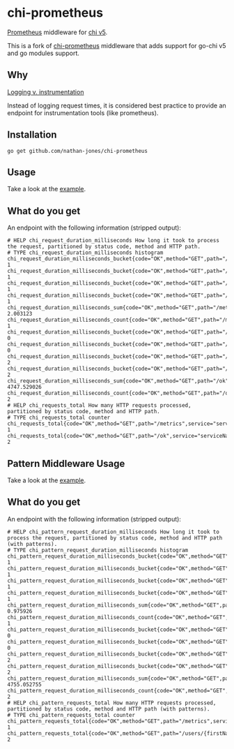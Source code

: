 # chi-prometheus

[Prometheus](http://prometheus.io) middleware for [chi v5](https://github.com/go-chi/chi).

This is a fork of [chi-prometheus](https://github.com/766b/chi-prometheus) middleware that adds support for go-chi v5
and go modules support.

## Why

[Logging v. instrumentation](http://peter.bourgon.org/blog/2016/02/07/logging-v-instrumentation.html)

Instead of logging request times, it is considered best practice to provide an endpoint for instrumentation tools (like prometheus).

## Installation

    go get github.com/nathan-jones/chi-prometheus

## Usage

Take a look at the [example](./example/main.go).

## What do you get

An endpoint with the following information (stripped output):

    # HELP chi_request_duration_milliseconds How long it took to process the request, partitioned by status code, method and HTTP path.
    # TYPE chi_request_duration_milliseconds histogram
    chi_request_duration_milliseconds_bucket{code="OK",method="GET",path="/metrics",service="serviceName",le="300"} 1
    chi_request_duration_milliseconds_bucket{code="OK",method="GET",path="/metrics",service="serviceName",le="1200"} 1
    chi_request_duration_milliseconds_bucket{code="OK",method="GET",path="/metrics",service="serviceName",le="5000"} 1
    chi_request_duration_milliseconds_bucket{code="OK",method="GET",path="/metrics",service="serviceName",le="+Inf"} 1
    chi_request_duration_milliseconds_sum{code="OK",method="GET",path="/metrics",service="serviceName"} 2.003123
    chi_request_duration_milliseconds_count{code="OK",method="GET",path="/metrics",service="serviceName"} 1
    chi_request_duration_milliseconds_bucket{code="OK",method="GET",path="/ok",service="serviceName",le="300"} 0
    chi_request_duration_milliseconds_bucket{code="OK",method="GET",path="/ok",service="serviceName",le="1200"} 0
    chi_request_duration_milliseconds_bucket{code="OK",method="GET",path="/ok",service="serviceName",le="5000"} 2
    chi_request_duration_milliseconds_bucket{code="OK",method="GET",path="/ok",service="serviceName",le="+Inf"} 2
    chi_request_duration_milliseconds_sum{code="OK",method="GET",path="/ok",service="serviceName"} 4747.529026
    chi_request_duration_milliseconds_count{code="OK",method="GET",path="/ok",service="serviceName"} 2
    # HELP chi_requests_total How many HTTP requests processed, partitioned by status code, method and HTTP path.
    # TYPE chi_requests_total counter
    chi_requests_total{code="OK",method="GET",path="/metrics",service="serviceName"} 1
    chi_requests_total{code="OK",method="GET",path="/ok",service="serviceName"} 2

## Pattern Middleware Usage

Take a look at the [example](./pattern_example/main.go).

## What do you get 

An endpoint with the following information (stripped output):

    # HELP chi_pattern_request_duration_milliseconds How long it took to process the request, partitioned by status code, method and HTTP path (with patterns).
    # TYPE chi_pattern_request_duration_milliseconds histogram
    chi_pattern_request_duration_milliseconds_bucket{code="OK",method="GET",path="/metrics",service="test_service",le="300"} 1
    chi_pattern_request_duration_milliseconds_bucket{code="OK",method="GET",path="/metrics",service="test_service",le="1200"} 1
    chi_pattern_request_duration_milliseconds_bucket{code="OK",method="GET",path="/metrics",service="test_service",le="5000"} 1
    chi_pattern_request_duration_milliseconds_bucket{code="OK",method="GET",path="/metrics",service="test_service",le="+Inf"} 1
    chi_pattern_request_duration_milliseconds_sum{code="OK",method="GET",path="/metrics",service="test_service"} 0.975926
    chi_pattern_request_duration_milliseconds_count{code="OK",method="GET",path="/metrics",service="test_service"} 1
    chi_pattern_request_duration_milliseconds_bucket{code="OK",method="GET",path="/users/{firstName}",service="test_service",le="300"} 0
    chi_pattern_request_duration_milliseconds_bucket{code="OK",method="GET",path="/users/{firstName}",service="test_service",le="1200"} 0
    chi_pattern_request_duration_milliseconds_bucket{code="OK",method="GET",path="/users/{firstName}",service="test_service",le="5000"} 2
    chi_pattern_request_duration_milliseconds_bucket{code="OK",method="GET",path="/users/{firstName}",service="test_service",le="+Inf"} 2
    chi_pattern_request_duration_milliseconds_sum{code="OK",method="GET",path="/users/{firstName}",service="test_service"} 4755.052755
    chi_pattern_request_duration_milliseconds_count{code="OK",method="GET",path="/users/{firstName}",service="test_service"} 2
    # HELP chi_pattern_requests_total How many HTTP requests processed, partitioned by status code, method and HTTP path (with patterns).
    # TYPE chi_pattern_requests_total counter
    chi_pattern_requests_total{code="OK",method="GET",path="/metrics",service="test_service"} 1
    chi_pattern_requests_total{code="OK",method="GET",path="/users/{firstName}",service="test_service"} 2